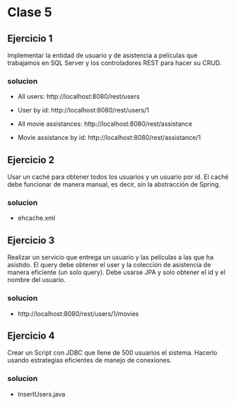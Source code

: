 # Clase 5

## Ejercicio 1
Implementar la entidad de usuario y de asistencia a películas que trabajamos en SQL Server y los controladores REST para hacer su CRUD.

### solucion
- All users: http://localhost:8080/rest/users
- User by id: http://localhost:8080/rest/users/1


- All movie assistances: http://localhost:8080/rest/assistance
- Movie assistance by id: http://localhost:8080/rest/assistance/1

## Ejercicio 2
Usar un caché para obtener todos los usuarios y un usuario por id. El caché debe funcionar de manera manual, es decir, sin la abstracción de Spring.

### solucion
- ehcache.xml

## Ejercicio 3
Realizar un servicio que entrega un usuario y las películas a las que ha asistido. El query debe obtener el user y la colección de asistencia de manera eficiente (un solo query). Debe usarse JPA y solo obtener el id y el nombre del usuario.

### solucion
- http://localhost:8080/rest/users/1/movies

## Ejercicio 4
Crear un Script con JDBC que llene de 500 usuarios el sistema. Hacerlo usando estrategias eficientes de manejo de conexiones.

### solucion
- InsertUsers.java
